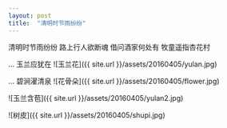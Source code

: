 ```yaml
---
layout: post
title:  "清明时节雨纷纷"
---
```


清明时节雨纷纷
路上行人欲断魂
借问酒家何处有
牧童遥指杏花村

... 玉兰应犹在
![玉兰花]({{ site.url }}/assets/20160405/yulan.jpg)

... 碧涧濯清泉
![花骨朵]({{ site.url }}/assets/20160405/flower.jpg)

![玉兰含苞]({{ site.url }}/assets/20160405/yulan2.jpg)

![树皮]({{ site.url }}/assets/20160405/shupi.jpg)

